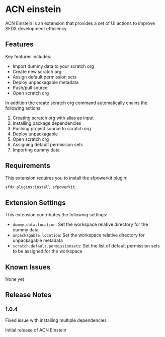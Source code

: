 # ACN einstein

ACN Einstein is an extension that provides a set of UI actions to improve SFDX development efficiency

## Features

Key features includes:
- Import dummy data to your scratch org
- Create new scratch org
- Assign default permission sets
- Deploy unpackagable metadata
- Push/pull source
- Open scratch org

In addition the create scratch org command automatically chains the following actions:
1. Creating scratch org with alias as input
2. Installing package dependencies
3. Pushing project source to scratch org
4. Deploy unpackagable
5. Open scratch org
6. Assigning default permission sets
7. Importing dummy data

## Requirements

This extension requires you to install the sfpowerkit plugin:
```bash
sfdx plugins:install sfpowerkit
```

## Extension Settings

This extension contributes the following settings:

* `dummy.data.location`: Set the workspace relative directory for the dummy data
* `unpackagable.location`: Set the workspace relative directory for unpackagable metadata
* `scratch.default.permissionsets`: Set the list of default permission sets to be assigned for the workspace

## Known Issues

None yet

## Release Notes

### 1.0.4
Fixed issue with installing multiple dependencies

Initial release of ACN Einstein
